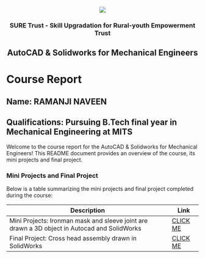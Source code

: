 <!-- PROJECT LOGO -->
<br />

<div align="center">
   <img src='https://user-images.githubusercontent.com/73131499/166115643-d3187f47-d38f-41b2-ae42-5ecbbc60de14.png' />


<h3 align="center">SURE Trust - Skill Upgradation for Rural-youth Empowerment Trust</h3>
  <h2> AutoCAD & Solidworks for Mechanical Engineers </h2>
</div>

# Course Report

## Name: RAMANJI NAVEEN

## Qualifications: Pursuing B.Tech final year in Mechanical Engineering at MITS

Welcome to the course report for the AutoCAD & Solidworks for Mechanical Engineers! This README document provides an overview of the course, its mini projects and final project.

### Mini Projects and Final Project

Below is a table summarizing the mini projects and final project completed during the course:

| Description                               | Link                                    |
|-------------------------------------------|-----------------------------------------|
| Mini Projects: Ironman mask and sleeve joint are drawn a 3D object in Autocad and SolidWorks     | [CLICK ME](https://github.com/sure-trust/G2_Autocad/tree/main/Mini%20Projects/Naveen)                        |
| Final Project: Cross head assembly drawn in SolidWorks     | [CLICK ME](https://github.com/sure-trust/G2_Autocad/tree/main/Final%20Capstone%20Project/Naveen)                         |

